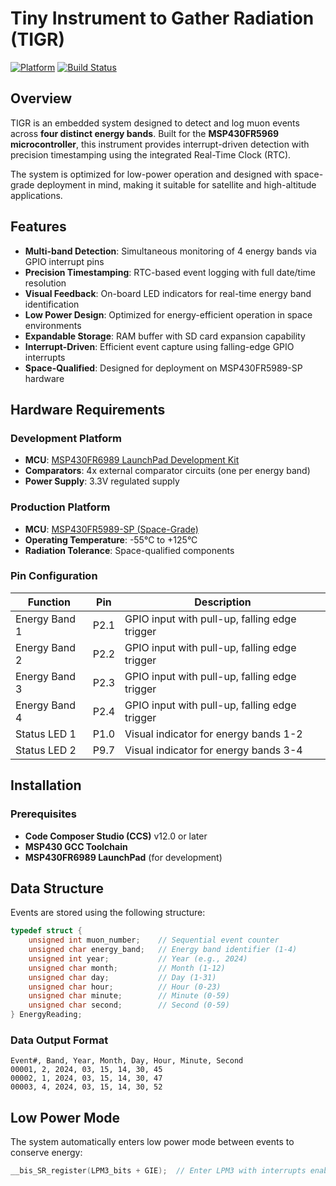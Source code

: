 # Tiny Instrument to Gather Radiation (TIGR)

[![Platform](https://img.shields.io/badge/Platform-MSP430-blue.svg)](https://www.ti.com/microcontrollers-mcus-processors/msp430-microcontrollers/overview.html)
[![Build Status](https://img.shields.io/badge/Build-Passing-brightgreen.svg)](#)

## Overview

TIGR is an embedded system designed to detect and log muon events across **four distinct energy bands**. Built for the **MSP430FR5969 microcontroller**, this instrument provides interrupt-driven detection with precision timestamping using the integrated Real-Time Clock (RTC).

The system is optimized for low-power operation and designed with space-grade deployment in mind, making it suitable for satellite and high-altitude applications.

## Features

- **Multi-band Detection**: Simultaneous monitoring of 4 energy bands via GPIO interrupt pins
- **Precision Timestamping**: RTC-based event logging with full date/time resolution
- **Visual Feedback**: On-board LED indicators for real-time energy band identification  
- **Low Power Design**: Optimized for energy-efficient operation in space environments
- **Expandable Storage**: RAM buffer with SD card expansion capability
- **Interrupt-Driven**: Efficient event capture using falling-edge GPIO interrupts
- **Space-Qualified**: Designed for deployment on MSP430FR5989-SP hardware

## Hardware Requirements

### Development Platform
- **MCU**: [MSP430FR6989 LaunchPad Development Kit](https://www.ti.com/tool/MSP-EXP430FR6989)
- **Comparators**: 4x external comparator circuits (one per energy band)
- **Power Supply**: 3.3V regulated supply

### Production Platform  
- **MCU**: [MSP430FR5989-SP (Space-Grade)](https://www.ti.com/product/MSP430FR5989-SP)
- **Operating Temperature**: -55°C to +125°C
- **Radiation Tolerance**: Space-qualified components

### Pin Configuration

| Function | Pin | Description |
|----------|-----|-------------|
| Energy Band 1 | P2.1 | GPIO input with pull-up, falling edge trigger |
| Energy Band 2 | P2.2 | GPIO input with pull-up, falling edge trigger |
| Energy Band 3 | P2.3 | GPIO input with pull-up, falling edge trigger |
| Energy Band 4 | P2.4 | GPIO input with pull-up, falling edge trigger |
| Status LED 1 | P1.0 | Visual indicator for energy bands 1-2 |
| Status LED 2 | P9.7 | Visual indicator for energy bands 3-4 |

## Installation

### Prerequisites
- **Code Composer Studio (CCS)** v12.0 or later
- **MSP430 GCC Toolchain**
- **MSP430FR6989 LaunchPad** (for development)

## Data Structure

Events are stored using the following structure:

```c
typedef struct {
    unsigned int muon_number;    // Sequential event counter
    unsigned char energy_band;   // Energy band identifier (1-4)
    unsigned int year;           // Year (e.g., 2024)
    unsigned char month;         // Month (1-12)
    unsigned char day;           // Day (1-31)
    unsigned char hour;          // Hour (0-23)
    unsigned char minute;        // Minute (0-59)
    unsigned char second;        // Second (0-59)
} EnergyReading;
```

### Data Output Format

```
Event#, Band, Year, Month, Day, Hour, Minute, Second
00001, 2, 2024, 03, 15, 14, 30, 45
00002, 1, 2024, 03, 15, 14, 30, 47
00003, 4, 2024, 03, 15, 14, 30, 52
```

## Low Power Mode

The system automatically enters low power mode between events to conserve energy:

```c
__bis_SR_register(LPM3_bits + GIE);  // Enter LPM3 with interrupts enabled
```